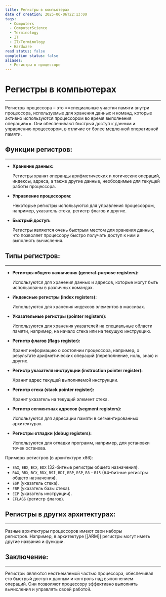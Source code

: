 ```yaml
---
title: Регистры в компьютерах
date of creation: 2025-06-06T22:13:00
tags:
  - Computers
  - ComputerScience
  - Terminology
  - IT
  - IT/Terminology
  - Hardware
read status: false
completion status: false
aliases:
  - Регистры в процессоре
---
```

# Регистры в компьютерах
---

Регистры процессора – это ==специальные участки памяти внутри процессора, используемые для хранения данных и команд, которые активно используются процессором во время выполнения операций==. Они обеспечивают быстрый доступ к данным и управлению процессором, в отличие от более медленной оперативной памяти. 

## Функции регистров:
---

- **Хранение данных:**
    
    Регистры хранят операнды арифметических и логических операций, индексы, адреса, а также другие данные, необходимые для текущей работы процессора. 
    
- **Управление процессором:**
    
    Некоторые регистры используются для управления процессором, например, указатель стека, регистр флагов и другие. 
    
- **Быстрый доступ:**
    
    Регистры являются очень быстрым местом для хранения данных, что позволяет процессору быстро получать доступ к ним и выполнять вычисления. 
    

## Типы регистров:
---

- **Регистры общего назначения (general-purpose registers):**
    
    Используются для хранения данных и адресов, которые могут быть использованы в различных командах. 
    
- **Индексные регистры (index registers):**
    
    Используются для хранения индексов элементов в массивах. 
    
- **Указательные регистры (pointer registers):**
    
    Используются для хранения указателей на специальные области памяти, например, на начало стека или на текущую инструкцию. 
    
- **Регистр флагов (flags register):**
    
    Хранит информацию о состоянии процессора, например, о результате арифметических операций (переполнение, ноль, знак) и другие. 
    
- **Регистр указателя инструкции (instruction pointer register):**
    
    Хранит адрес текущей выполняемой инструкции. 
    
- **Регистр стека (stack pointer register):**
    
    Хранит указатель на текущий элемент стека. 
    
- **Регистр сегментных адресов (segment registers):**
    
    Используются для адресации памяти в сегментированных архитектурах. 
    
- **Регистры отладки (debug registers):**
    
    Используются для отладки программ, например, для установки точек останова. 
    

Примеры регистров (в архитектуре x86):

- `EAX`, `EBX`, `ECX`, `EDX` (32-битные регистры общего назначения).
- `RAX`, `RBX`, `RCX`, `RDX`, `RSI`, `RDI`, `RBP`, `RSP`, `R8` - `R15` (64-битные регистры общего назначения).
- `ESP` (указатель стека).
- `EBP` (указатель базы стека).
- `EIP` (указатель инструкции).
- `EFLAGS` (регистр флагов). 

## Регистры в других архитектурах:
---

Разные архитектуры процессоров имеют свои наборы регистров. Например, в архитектуре [[ARM]] регистры могут иметь другие названия и функции. 

## Заключение:
---

Регистры являются неотъемлемой частью процессора, обеспечивая его быстрый доступ к данным и контроль над выполнением операций. Они позволяют процессору эффективно выполнять вычисления и управлять своей работой.
